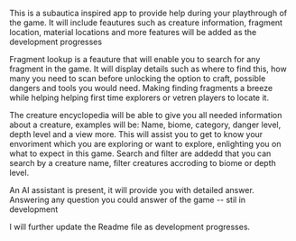 This is a subautica inspired app to provide help during your playthrough of the game. It will include feautures such as creature information, fragment location, material locations and more features will be added as the development progresses

Fragment lookup is a feauture that will enable you to search for any fragment in the game. It will display details such as where to find this, how many you need to scan before unlocking the option to craft, possible dangers and tools you would need. Making finding fragments a breeze while helping helping first time explorers or vetren players to locate it.

The creature encyclopedia will be able to give you all needed information about a creature, examples will be:
Name, biome, category, danger level, depth level and a view more. This will assist you to get to know your envoriment which you are exploring or want to explore, enlighting you on what to expect in this game. Search and filter are addedd that you can search by a creature name, filter creatures accroding to biome or depth level.

An AI assistant is present, it will provide you with detailed answer. Answering any question you could answer of the game -- stil in development

I will further update the Readme file as development progresses.
